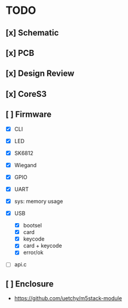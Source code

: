 # TODO

## [x] Schematic
## [x] PCB
## [x] Design Review
## [x] CoreS3

## [ ] Firmware
   - [x] CLI
   - [x] LED
   - [x] SK6812
   - [x] Wiegand 
   - [x] GPIO
   - [x] UART
   - [x] sys: memory usage
   - [x] USB
      - [x] bootsel
      - [x] card
      - [x] keycode
      - [x] card + keycode
      - [x] error/ok
   - [ ] api.c


## [ ] Enclosure
   - https://github.com/uetchy/m5stack-module

